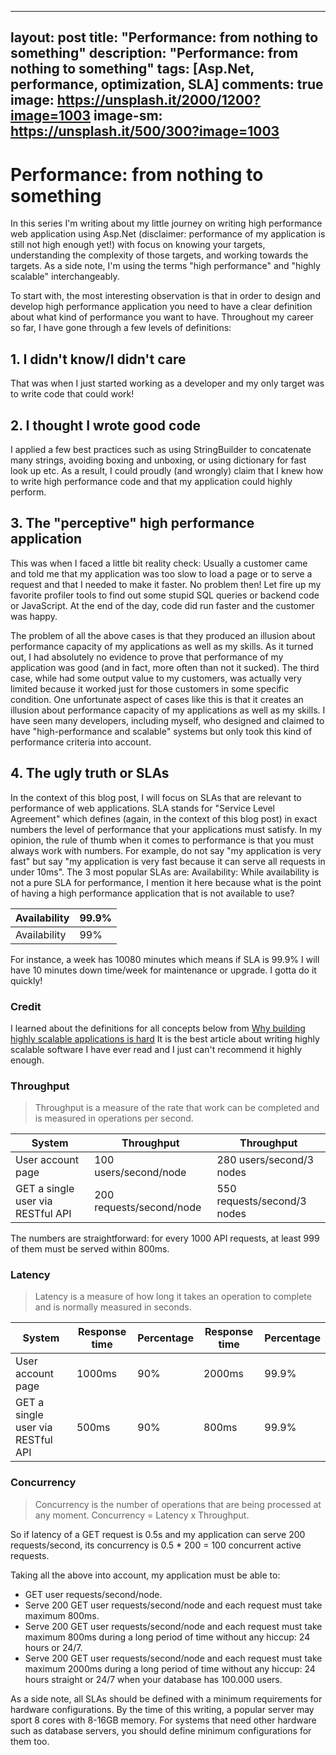 
---
layout: post
title: "Performance: from nothing to something"
description: "Performance: from nothing to something"
tags: [Asp.Net, performance, optimization, SLA]
comments: true
image: https://unsplash.it/2000/1200?image=1003
image-sm: https://unsplash.it/500/300?image=1003
---

# Performance: from nothing to something

In this series I'm writing about my little journey on writing high performance web application using Asp.Net (disclaimer: performance of my application is still not high enough yet!) with focus on knowing your targets, understanding the complexity of those targets, and working towards the targets. As a side note, I'm using the terms "high performance" and "highly scalable" interchangeably.

To start with, the most interesting observation is that in order to design and develop high performance application you need to have a clear definition about what kind of performance you want to have. Throughout my career so far, I have gone through a few levels of definitions:

## 1. I didn't know/I didn't care
That was when I just started working as a developer and my only target was to write code that could work!
## 2. I thought I wrote good code
I applied a few best practices such as using StringBuilder to concatenate many strings, avoiding boxing and unboxing, or using dictionary for fast look up etc. As a result, I could proudly (and wrongly) claim that I knew how to write high performance code and that my application could highly perform.
## 3. The "perceptive" high performance application
This was when I faced a little bit reality check: Usually a customer came and told me that my application was too slow to load a page or to serve a request and that I needed to make it faster. No problem then! Let fire up my favorite profiler tools to find out some stupid SQL queries or backend code or JavaScript. At the end of the day, code did run faster and the customer was happy. 

The problem of all the above cases is that they produced an illusion about performance capacity of my applications as well as my skills. As it turned out, I had absolutely no evidence to prove that performance of my application was good (and in fact, more often than not it sucked). The third case, while had some output value to my customers, was actually very limited because it worked just for those customers in some specific condition. One unfortunate aspect of cases like this is that it creates an illusion about performance capacity of my applications as well as my skills. I have seen many developers, including myself, who designed and claimed to have "high-performance and scalable" systems but only took this kind of performance criteria into account.
## 4. The ugly truth or SLAs
In the context of this blog post, I will focus on SLAs that are relevant to performance of web applications. SLA stands for "Service Level Agreement" which defines (again, in the context of this blog post) in exact numbers the level of performance that your applications must satisfy. In my opinion, the rule of thumb when it comes to performance is that you must always work with numbers. For example, do not say "my application is very fast" but say "my application is very fast because it can serve all requests in under 10ms". The 3 most popular SLAs are:
Availability: While availability is not a pure SLA for performance, I mention it here because what is the point of having a high performance application that is not available to use?

| Availability | 99.9% |
|--------------|-------|
| Availability | 99%   |

For instance, a week has 10080 minutes which means if SLA is 99.9% I will have 10 minutes down time/week for maintenance or upgrade. I gotta do it quickly!

### Credit
I learned about the definitions for all concepts below from [Why building highly scalable applications is hard](https://blogs.msdn.microsoft.com/mcsuksoldev/2015/01/22/why-building-highly-scalable-applications-is-hard-part-1/) It is the best article about writing highly scalable software I have ever read and I just can't recommend it highly enough.


### Throughput

> Throughput is a measure of the rate that work can be completed and is measured in operations per second.

| System                            | Throughput               | Throughput                  |
|-----------------------------------|--------------------------|-----------------------------|
| User account page                 | 100 users/second/node    | 280 users/second/3 nodes    |
| GET a single user via RESTful API | 200 requests/second/node | 550 requests/second/3 nodes |

The numbers are straightforward: for every 1000 API requests, at least 999 of them must be served within 800ms.

### Latency
> Latency is a measure of how long it takes an operation to complete and is normally measured in seconds. 

| System                            | Response time | Percentage | Response time | Percentage |
|-----------------------------------|---------------|------------|---------------|------------|
| User account page                 | 1000ms        | 90%        | 2000ms        | 99.9%      |
| GET a single user via RESTful API | 500ms         | 90%        | 800ms         | 99.9%      |

### Concurrency
> Concurrency is the number of operations that are being processed at any moment.
>			Concurrency = Latency x Throughput.

So if latency of a GET request is 0.5s and my application can serve 200 requests/second, its concurrency is 0.5 * 200 = 100 concurrent active requests.

Taking all the above into account, my application must be able to:
- GET user requests/second/node.
- Serve 200 GET user requests/second/node and each request must take maximum 800ms.
- Serve 200 GET user requests/second/node and each request must take maximum 800ms during a long period of time without any hiccup: 24 hours or 24/7.
- Serve 200 GET user requests/second/node and each request must take maximum 2000ms during a long period of time without any hiccup: 24 hours straight or 24/7 when your database has 100.000 users.
	
As a side note, all SLAs should be defined with a minimum requirements for hardware configurations. By the time of this writing, a popular server may sport 8 cores with 8-16GB memory. For systems that need other hardware such as database servers, you should define minimum configurations for them too.
